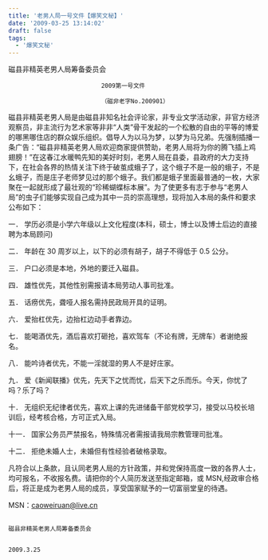 ```yaml
---
title: '老男人局一号文件【爆笑文秘】'
date: '2009-03-25 13:14:02'
draft: false
tags:
  - '爆笑文秘'
---
```


磁县非精英老男人局筹备委员会

                              2009第一号文件

                              （磁非老字No.200901）

磁县非精英老男人局是由磁县非知名社会评论家，非专业文学活动家，非官方经济观察员，非主流行为艺术家等非非“人类”骨干发起的一个松散的自由的平等的博爱的哪黑哪住店的群众娱乐组织。倡导人为以马为梦，以梦为马兄弟。先强制插播一条广告：“磁县非精英老男人局欢迎商家提供赞助，老男人局将为你的腾飞插上鸡翅膀！”在这春江水暖鸭先知的美好时刻，老男人局在县委，县政府的大力支持下，在社会各界的热情关注下终于破茧成蛾子了，这个蛾子不是一般的蛾子，不是幺蛾子，而是庄子老师梦见过的那个蛾子。我们都是蛾子里面最普通的一枚，大家聚在一起就形成了最壮观的“珍稀蝴蝶标本展”。为了使更多有志于参与“老男人局”的虫子们能够实现自己成为其中一员的崇高理想，现将加入本局的条件和要求公布如下：

一． 学历必须是小学六年级以上文化程度(本科，硕士，博士以及博士后边的直接聘为本局顾问)

二． 年龄在 30 周岁以上，以下的必须有胡子，胡子不得低于 0.5 公分。

三． 户口必须是本地，外地的要迁入磁县。

四． 雄性优先，其他性别需报请本局劳动人事司批准。

五． 话痨优先，聋哑人报名需持民政局开具的证明。

六． 爱抬杠优先，边抬杠边动手者靠边。

七． 能喝酒优先，酒后喜欢打砸抢，喜欢驾车（不论有牌，无牌车）者谢绝报名。

八． 能吟诗者优先，不能一淫就湿的男人不是好庄家。

九． 爱《新闻联播》优先，先天下之忧而忧，后天下之乐而乐。今天，你忧了吗？乐了吗？

十． 无组织无纪律者优先，喜欢上课的先进储备干部党校学习，接受以马校长培训后，经考核合格，方可正式入局。

十一． 国家公务员严禁报名，特殊情况者需报请我局宗教管理司批准。

十二． 拒绝未婚人士，未婚但有性经验者破格录取。

凡符合以上条款，且认同老男人局的方针政策，并和党保持高度一致的各界人士，均可报名，不收报名费。请把你的个人简历发送至指定邮箱，或 MSN,经政审合格后，将正是成为老男人局的成员，享受国家赋予的一切富丽堂皇的待遇。

MSN：caoweiruan@live.cn

                                                                                          磁县非精英老男人局筹备委员会

                                                                                                  2009.3.25
